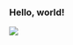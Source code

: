 ### Hello, world! 

<a href="https://github.com/balini/github-readme-stats">
  <img align="center" src="https://github-readme-stats.vercel.app/api/pin/?username=balini&repo=github-readme-stats?theme=dark" />
</a>

<!--
**balini/balini** is a ✨ _special_ ✨ repository because its `README.md` (this file) appears on your GitHub profile.

Here are some ideas to get you started:

- 🔭 I’m currently working on ...
- 🌱 I’m currently learning ...
- 👯 I’m looking to collaborate on ...
- 🤔 I’m looking for help with ...
- 💬 Ask me about ...
- 📫 How to reach me: ...
- 😄 Pronouns: ...
- ⚡ Fun fact: ...
-->
